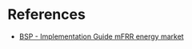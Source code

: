 # References
* [BSP - Implementation Guide 
mFRR energy market](https://www.fingrid.fi/globalassets/dokumentit/fi/sahkomarkkinat/reservit/implementation-guide-mfrr-energy-market.pdf)
